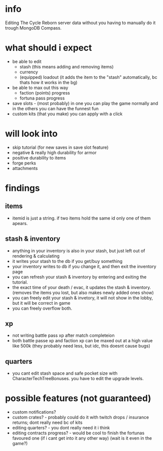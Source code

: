 # info
Editing The Cycle Reborn server data without you having to manually do it trough MongoDB Compass.

# what should i expect
- be able to edit
    - stash (this means adding and removing items)
    - currency
    - (equipped) loadout (it adds the item to the "stash" automatically, bc thats how it works in the bg)
- be able to max out this way
    - faction (points) progress
    - fortuna pass progress
- save slots - (most probably) in one you can play the game normally and in the others you can have the funnest fun
- custom kits (that you make) you can apply with a click

# will look into
- skip tutorial (for new saves in save slot feature)
- negative & really high durability for armor
- positive durability to items
- forge perks
- attachments

# findings
## items
- itemid is just a string. if two items hold the same id only one of them apears.
## stash & inventory
- anything in your inventory is also in your stash, but just left out of rendering & calculating
- it writes your stash to the db if you get/buy something
- your inventory writes to db if you change it, and then exit the inventory page
- you can refresh your stash & inventory by entering and exiting the tutorial.
- the exact time of your death / evac, it updates the stash & inventory. (removes the items you lost, but also makes newly added ones show)
- you can freely edit your stash & invetory, it will not show in the lobby, but it will be correct in game
- you can freely overflow both.
## xp
- not writing battle pass xp after match completeion
- both battle passe xp and faction xp can be maxed out at a high value like 500k (they probably need less, but idc, this doesnt cause bugs)
## quarters
- you cant edit stash space and safe pocket size with CharacterTechTreeBonuses. you have to edit the upgrade levels.

# possible features (not guaranteed)
- custom notifications?
- custom crates? - probably could do it with twitch drops / insurance returns; dont really need bc of kits
- editing quarters? - you dont really need it i think
- editing contracts progress? - would be cool to finish the fortunas favoured one (if i cant get into it any other way) (wait is it even in the game?)
